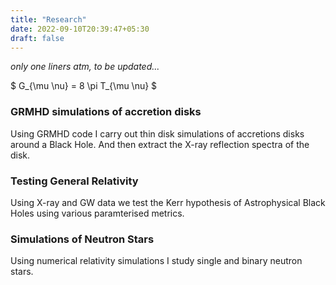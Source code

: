 ```yaml
---
title: "Research"
date: 2022-09-10T20:39:47+05:30
draft: false
---
```


_only one liners atm, to be updated..._

$ G_{\mu \nu} = 8 \pi T_{\mu \nu} $

### GRMHD simulations of accretion disks

Using GRMHD code I carry out thin disk simulations of accretions disks around a
Black Hole. And then extract the X-ray reflection spectra of the disk.

### Testing General Relativity

Using X-ray and GW data we test the Kerr hypothesis of Astrophysical Black Holes
using various paramterised metrics.

### Simulations of Neutron Stars

Using numerical relativity simulations I study single and binary neutron stars.
